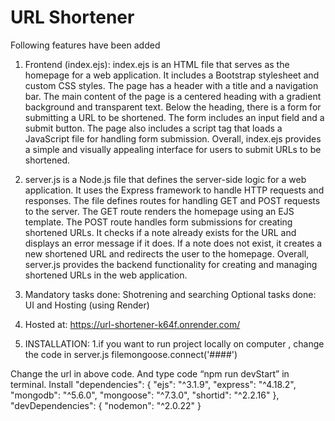 # URL Shortener 
Following features have been added
1) Frontend (index.ejs): index.ejs is an HTML file that serves as the homepage for a web application. It includes a Bootstrap stylesheet and custom CSS styles. The page has a header with a title and a navigation bar. The main content of the page is a centered heading with a gradient background and transparent text. Below the heading, there is a form for submitting a URL to be shortened. The form includes an input field and a submit button. The page also includes a script tag that loads a JavaScript file for handling form submission. Overall, index.ejs provides a simple and visually appealing interface for users to submit URLs to be shortened.

2) server.js is a Node.js file that defines the server-side logic for a web application. It uses the Express framework to handle HTTP requests and responses. The file defines routes for handling GET and POST requests to the server. The GET route renders the homepage using an EJS template. The POST route handles form submissions for creating shortened URLs. It checks if a note already exists for the URL and displays an error message if it does. If a note does not exist, it creates a new shortened URL and redirects the user to the homepage. Overall, server.js provides the backend functionality for creating and managing shortened URLs in the web application.

3) Mandatory tasks done: Shotrening and searching
   Optional tasks done: UI and Hosting (using Render)

4) Hosted at: https://url-shortener-k64f.onrender.com/

5) INSTALLATION: 1.if you want to run project locally on computer , change the code in server.js filemongoose.connect('####')

Change the url in above code. And type code “npm run devStart” in terminal. Install "dependencies": { "ejs": "^3.1.9", "express": "^4.18.2", "mongodb": "^5.6.0", "mongoose": "^7.3.0", "shortid": "^2.2.16" }, "devDependencies": { "nodemon": "^2.0.22" }
